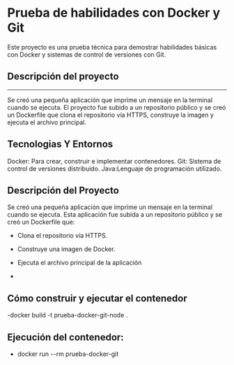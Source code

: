 # Prueba de habilidades con Docker y Git
Este proyecto es una prueba técnica para demostrar habilidades básicas con Docker y sistemas de control de versiones con Git.

## Descripción del proyecto
------------------------
Se creó una pequeña aplicación que imprime un mensaje en la terminal cuando se ejecuta. El proyecto fue subido a un repositorio público y se creó un Dockerfile que clona el repositorio vía HTTPS, construye la imagen y ejecuta el archivo principal.

## Tecnologias Y Entornos
Docker: Para crear, construir e implementar contenedores.
Git: Sistema de control de versiones distribuido.
Java:Lenguaje de programación utilizado.

## Descripción del Proyecto
Se creó una pequeña aplicación que imprime un mensaje en la terminal cuando se ejecuta. Esta aplicación fue subida a un repositorio público y se creó un Dockerfile que:

- Clona el repositorio vía HTTPS.

- Construye una imagen de Docker.

- Ejecuta el archivo principal de la aplicación
- 
## Cómo construir y ejecutar el contenedor

-docker build -t prueba-docker-git-node .

## Ejecución del contenedor:
- docker run --rm prueba-docker-git





